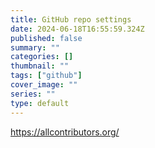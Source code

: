 ```yaml
---
title: GitHub repo settings
date: 2024-06-18T16:55:59.324Z
published: false
summary: ""
categories: []
thumbnail: ""
tags: ["github"]
cover_image: ""
series: ""
type: default
---
```


<https://allcontributors.org/>
